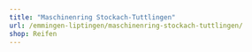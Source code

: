 ```yaml
---
title: "Maschinenring Stockach-Tuttlingen"
url: /emmingen-liptingen/maschinenring-stockach-tuttlingen/
shop: Reifen
---
```

